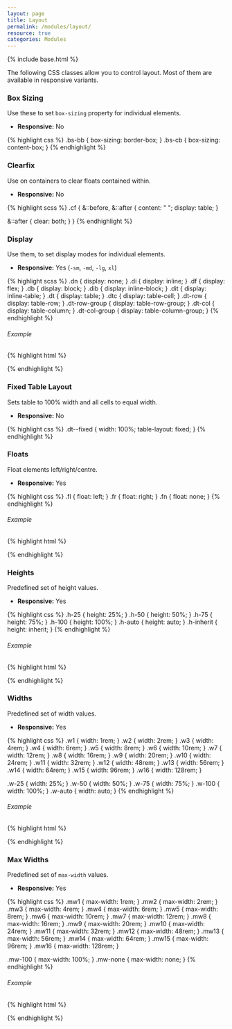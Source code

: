 ```yaml
---
layout: page
title: Layout
permalink: /modules/layout/
resource: true
categories: Modules
---
```

{% include base.html %}

The following CSS classes allow you to control layout. Most of them are available in responsive variants.

### Box Sizing
Use these to set `box-sizing` property for individual elements.

- **Responsive:** No

{% highlight css %}
.bs-bb { box-sizing: border-box; }
.bs-cb { box-sizing: content-box; }
{% endhighlight %}

### Clearfix
Use on containers to clear floats contained within.

- **Responsive:** No

{% highlight scss %}
.cf {
  &::before,
  &::after {
    content: " ";
    display: table;
  }

  &::after {
    clear: both;
  }
}
{% endhighlight %}

### Display
Use them, to set display modes for individual elements.

- **Responsive:** Yes (`-sm`, `-md`, `-lg`, `xl`)

{% highlight scss %}
.dn { display: none; }
.di { display: inline; }
.df { display: flex; }
.db { display: block; }
.dib { display: inline-block; }
.dit { display: inline-table; }
.dt { display: table; }
.dtc { display: table-cell; }
.dt-row { display: table-row; }
.dt-row-group { display: table-row-group; }
.dt-col { display: table-column; }
.dt-col-group { display: table-column-group; }
{% endhighlight %}

###### Example
{% highlight html %}
<div class="dn df-md dib-xl"></div>
{% endhighlight %}

### Fixed Table Layout
Sets table to 100% width and all cells to equal width.

- **Responsive:** No

{% highlight css %}
.dt--fixed {
  width: 100%;
  table-layout: fixed;
}
{% endhighlight %}

### Floats
Float elements left/right/centre.

- **Responsive:** Yes

{% highlight css %}
.fl { float: left; }
.fr { float: right; }
.fn { float: none; }
{% endhighlight %}

###### Example
{% highlight html %}
<div class="fl fr-md fn-lg"></div>
{% endhighlight %}

### Heights
Predefined set of height values.

- **Responsive:** Yes

{% highlight css %}
.h-25       { height: 25%; }
.h-50       { height: 50%; }
.h-75       { height: 75%; }
.h-100      { height: 100%; }
.h-auto     { height: auto; }
.h-inherit  { height: inherit; }
{% endhighlight %}

###### Example
{% highlight html %}
<div class="h-100 h-50-md h-auto-lg"></div>
{% endhighlight %}

### Widths
Predefined set of width values.

- **Responsive:** Yes

{% highlight css %}
.w1         { width: 1rem; }
.w2         { width: 2rem; }
.w3         { width: 4rem; }
.w4         { width: 6rem; }
.w5         { width: 8rem; }
.w6         { width: 10rem; }
.w7         { width: 12rem; }
.w8         { width: 16rem; }
.w9         { width: 20rem; }
.w10        { width: 24rem; }
.w11        { width: 32rem; }
.w12        { width: 48rem; }
.w13        { width: 56rem; }
.w14        { width: 64rem; }
.w15        { width: 96rem; }
.w16        { width: 128rem; }

.w-25       { width: 25%; }
.w-50       { width: 50%; }
.w-75       { width: 75%; }
.w-100      { width: 100%; }
.w-auto     { width: auto; }
{% endhighlight %}

###### Example
{% highlight html %}
<div class="w8 w-50-md w-auto-lg"></div>
{% endhighlight %}


### Max Widths
Predefined set of `max-width` values.

- **Responsive:** Yes

{% highlight css %}
.mw1         { max-width: 1rem; }
.mw2         { max-width: 2rem; }
.mw3         { max-width: 4rem; }
.mw4         { max-width: 6rem; }
.mw5         { max-width: 8rem; }
.mw6         { max-width: 10rem; }
.mw7         { max-width: 12rem; }
.mw8         { max-width: 16rem; }
.mw9         { max-width: 20rem; }
.mw10        { max-width: 24rem; }
.mw11        { max-width: 32rem; }
.mw12        { max-width: 48rem; }
.mw13        { max-width: 56rem; }
.mw14        { max-width: 64rem; }
.mw15        { max-width: 96rem; }
.mw16        { max-width: 128rem; }

.mw-100      { max-width: 100%; }
.mw-none     { max-width: none; }
{% endhighlight %}

###### Example
{% highlight html %}
<div class="mw8 mw-100-md mw-none-lg"></div>
{% endhighlight %}
